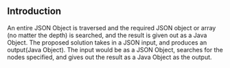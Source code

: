 Introduction
------------

An entire JSON Object is traversed and the required JSON object or array (no matter the depth) is searched, and the result is given out as a Java Object. The proposed solution takes in a JSON input, and produces an output(Java Object). The input would be as a JSON Object, searches for the nodes specified, and gives out the result as a Java Object as the output.
